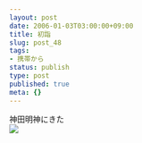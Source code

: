 ```yaml
---
layout: post
date: 2006-01-03T03:00:00+09:00
title: 初詣
slug: post_48
tags:
- 携帯から
status: publish
type: post
published: true
meta: {}
---
```

<div class="caption">神田明神にきた
</div>
<div class="photo"><img src="http://wo.skr.jp/images/uploads/blog-photo-1136274907.17-0.jpg" /></div>
